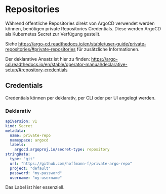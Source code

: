 # Repositories

Während öffentliche Repositories direkt von ArgoCD verwendet werden können, benötigen private Repositories Credentials.
Diese werden ArgoCD als Kubernetes Secret zur Verfügung gestellt.

Siehe https://argo-cd.readthedocs.io/en/stable/user-guide/private-repositories/#private-repositories für zusätzliche
Informationen.

Der deklarative Ansatz ist hier zu finden:
https://argo-cd.readthedocs.io/en/stable/operator-manual/declarative-setup/#repository-credentials


## Credentials

Credentials können per deklarativ, per CLI oder per UI angelegt werden.

### Deklarativ

```yaml
apiVersion: v1
kind: Secret
metadata:
  name: private-repo
  namespace: argocd
  labels:
    argocd.argoproj.io/secret-type: repository
stringData:
  type: "git"
  url: "https://github.com/hoffmann-f/private-argo-repo"
  project: "default"
  password: "my-password"
  username: "my-username"
```

Das Label ist hier essenziell.
